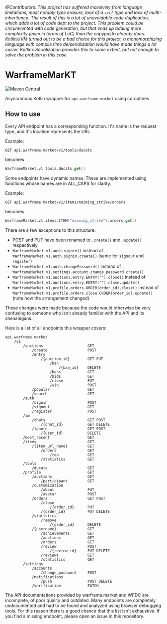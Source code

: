 *@Contributors: This project has suffered massively from language limitations, most notably type erasure, lack of a `self` type and lack of multi-inheritance. The result of this is a lot of unavoidable code duplication, which adds a lot of code dept to the project. This problem could be circumvented with code generation, but that ends up adding more complexity (even in terms of LoC) than the copypasta already does. Kotlin/JVM turned out to be a bad choice for this project, a monomorphizing language with compile time de/serialization would have made things a lot easier. Kotlinx.Serialization provides this to some extent, but not enough to solve the problem in this case*

# WarframeMarKT
[![Maven Central](https://maven-badges.herokuapp.com/maven-central/com.github.lastexceed/WarframeMarKT/badge.svg)](https://maven-badges.herokuapp.com/maven-central/com.github.lastexceed/WarframeMarKT)

Asyncronous Kotlin wrapper for `api.warframe.market` using coroutines

## How to use

Every API endpoint has a corresponding function. It's name is the request type, and it's location represents the URL.

Example:
```
GET api.warframe.market/v1/tools/ducats
```
becomes
```kotlin
WarframeMarket.v1.tools.ducats.get()
```
Some endpoints have dynamic names. These are implemented using functions whose names are in ALL_CAPS for clarity.

Example:
```
GET api.warframe.market/v1/items/maiming_strike/orders
```
becomes
```kotlin
WarframeMarket.v1.items.ITEM("maiming_strike").orders.get()
```
There are a few exceptions to this structure:
- POST and PUT have been renamed to `.create()` and `.update()` respectively
- `WarframeMarket.v1.auth.signin()` instead of `WarframeMarket.v1.auth.signin.create()` (same for `signout` and `register`)
- `WarframeMarket.v1.auth.changePassword()` instead of `WarframeMarket.v1.settings.account.change_password.create()`
- `WarframeMarket.v1.auctions.entry.ENTRY("").close()` instead of `WarframeMarket.v1.auctions.entry.ENTRY("").close.update()`
- `WarframeMarket.v1.profile.orders.ORDER(order_id).close()` instead of `WarframeMarket.v1.profile.orders.close.ORDER(order_id).update()` (note how the arrangement changed)

These changes were made because the code would otherwise be very confusing to someone who isn't already familiar with the API and its shenanigans.

Here is a list of all endpoints this wrapper covers:
```
api.warframe.market
    /v1
        /auctions                    GET
            /create                  POST
            /entry
                /{auction_id}        GET PUT
                    /ban
                        /{ban_id}    DELETE
                    /bans            GET
                    /bids            GET
                    /close           PUT
                    /win             POST
            /popular                 GET
            /search                  GET
        /auth
            /signin                  POST
            /signout                 GET
            /register                POST
        /im
            /chats                   GET POST
                /{chat_id}           GET DELETE
            /ignore                  GET POST
                /{user_id}           DELETE
        /most_recent                 GET
        /items                       GET
            /{item_url_name}         GET
                /orders              GET
                    /top             GET
                /statistics          GET
        /tools
            /ducats                  GET
        /profile                     GET
            /auctions                GET
                /participant         GET
            /customization            
                /about               PUT
                /avatar              POST
            /orders                  GET POST
                /close
                    /{order_id}      PUT
                /{order_id}          PUT DELETE
            /statistics
                /remove
                    /{order_id}      DELETE
            /{username}              GET
                /achievements        GET
                /auctions            GET
                /orders              GET
                /review              POST
                    /{review_id}     PUT DELETE
                /reviews             GET
                /statistics          GET
        /settings
            /accounts
                /change_password     POST
            /notifications
                /push                POST DELETE
            /verification            PATCH
```
The API documentations provided by warframe.market and WFDC are incomplete, of poor quality and outdated. Many endpoints are completely undocumented and had to be found and analyzed using browser debugging tools. For this reason there is a good chance that this list isn't exhaustive. If you find a missing endpoint, please open an issue in this repository.

